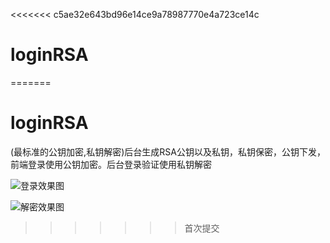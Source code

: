 <<<<<<< c5ae32e643bd96e14ce9a78987770e4a723ce14c
# loginRSA
=======
# loginRSA
(最标准的公钥加密,私钥解密)后台生成RSA公钥以及私钥，私钥保密，公钥下发，前端登录使用公钥加密。后台登录验证使用私钥解密

![登录效果图](https://github.com/Nj-LiuLiFei/loginRSA/blob/master/src/main/webapp/img/1.png)

![解密效果图](https://github.com/Nj-LiuLiFei/loginRSA/blob/master/src/main/webapp/img/2.png)
>>>>>>> 首次提交
